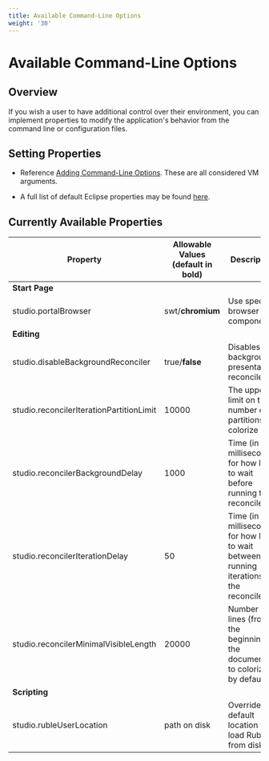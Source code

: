 ```yaml
---
title: Available Command-Line Options
weight: '30'
---
```


# Available Command-Line Options

## Overview

If you wish a user to have additional control over their environment, you can implement properties to modify the application's behavior from the command line or configuration files.

## Setting Properties

* Reference [Adding Command-Line Options](/guide/Axway_Appcelerator_Studio/Axway_Appcelerator_Studio_Guide/Customizing_Studio/Adding_Command-Line_Options/). These are all considered VM arguments.

* A full list of default Eclipse properties may be found [here](http://help.eclipse.org/indigo/index.jsp?topic=/org.eclipse.platform.doc.isv/reference/misc/runtime-options.html).

## Currently Available Properties

| **Property** | **Allowable Values (default in bold)** | **Description** |
| --- | --- | --- |
| **Start Page** |  |  |
| studio.portalBrowser | swt/**chromium** | Use specific browser component |
| **Editing** |  |  |
| studio.disableBackgroundReconciler | true/**false** | Disables the background presentation reconciler |
| studio.reconcilerIterationPartitionLimit | 10000 | The upper limit on the number of partitions to colorize |
| studio.reconcilerBackgroundDelay | 1000 | Time (in milliseconds) for how long to wait before running the reconciler |
| studio.reconcilerIterationDelay | 50 | Time (in milliseconds) for how long to wait between running iterations of the reconciler |
| studio.reconcilerMinimalVisibleLength | 20000 | Number of lines (from the beginning of the document) to colorize by default |
| **Scripting** |  |  |
| studio.rubleUserLocation | path on disk | Override the default location to load Rubles from disk |
